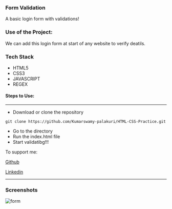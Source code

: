 ### Form Validation
A basic login form with validations!

### Use of the Project:
We can add this login form at start of any website to verify deatils.

### Tech Stack
* HTML5
* CSS3
* JAVASCRIPT
* REGEX

#### Steps to Use:

---

- Download or clone the repository

```
git clone https://github.com/Kumarswamy-palakuri/HTML-CSS-Practice.git
```

- Go to the directory
- Run the index.html file
- Start validatibg!!!

To support me:

[Github](https://github.com/Kumarswamy-palakuri)

[Linkedin](https://www.linkedin.com/in/kumara-swamy-palakuri-037001208/)

---

### Screenshots
![form](https://user-images.githubusercontent.com/69195262/124592981-b7bea380-de7b-11eb-8b60-38ec0d71c554.png)
